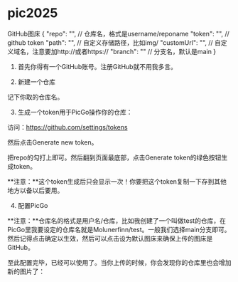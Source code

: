 # pic2025

GitHub图床
{
  "repo": "", // 仓库名，格式是username/reponame
  "token": "", // github token
  "path": "", // 自定义存储路径，比如img/
  "customUrl": "", // 自定义域名，注意要加http://或者https://
  "branch": "" // 分支名，默认是main
}
1. 首先你得有一个GitHub账号。注册GitHub就不用我多言。

2. 新建一个仓库



记下你取的仓库名。

3. 生成一个token用于PicGo操作你的仓库：

访问：https://github.com/settings/tokens

然后点击Generate new token。



把repo的勾打上即可。然后翻到页面最底部，点击Generate token的绿色按钮生成token。



**注意：**这个token生成后只会显示一次！你要把这个token复制一下存到其他地方以备以后要用。



4. 配置PicGo

**注意：**仓库名的格式是用户名/仓库，比如我创建了一个叫做test的仓库，在PicGo里我要设定的仓库名就是Molunerfinn/test。一般我们选择main分支即可。然后记得点击确定以生效，然后可以点击设为默认图床来确保上传的图床是GitHub。



至此配置完毕，已经可以使用了。当你上传的时候，你会发现你的仓库里也会增加新的图片了：

